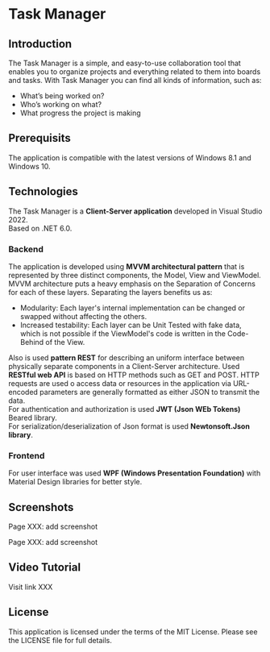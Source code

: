 # Task Manager
## Introduction
The Task Manager is a simple, and easy-to-use collaboration tool that enables you to organize projects and everything related to them into boards and tasks. 
With Task Manager you can find all kinds of information, such as: 
- What’s being worked on?
- Who’s working on what? 
- What progress the project is making<br />

## Prerequisits
The application is compatible with the latest versions of Windows 8.1 and Windows 10.

## Technologies
The Task Manager is a **Client-Server application** developed in Visual Studio 2022.<br />
Based on .NET 6.0.<br />

### Backend
The application is developed using **MVVM architectural pattern** that is represented by three distinct components, the Model, View and ViewModel.
MVVM architecture puts a heavy emphasis on the Separation of Concerns for each of these layers. Separating the layers benefits us as:<br />
- Modularity: Each layer's internal implementation can be changed or swapped without affecting the others.<br />
- Increased testability: Each layer can be Unit Tested with fake data, which is not possible if the ViewModel's code is written in the Code-Behind of the View.<br />

Also is used **pattern REST** for describing an uniform interface between physically separate components in a Client-Server architecture.
Used **RESTful web API** is based on HTTP methods such as GET and POST. HTTP requests are used o access data or resources in the application via URL-encoded parameters are generally formatted as either JSON to transmit the data.<br />
For authentication and authorization is used **JWT (Json WEb Tokens)** Beared library.<br />
For serialization/deserialization of Json format is used **Newtonsoft.Json library**.<br />

### Frontend
For user interface was used **WPF (Windows Presentation Foundation)** with Material Design libraries for better style.<br />

## Screenshots
Page XXX:
add screenshot

Page XXX:
add screenshot

## Video Tutorial
Visit link XXX

## License
This application is licensed under the terms of the MIT License. Please see the LICENSE file for full details.
